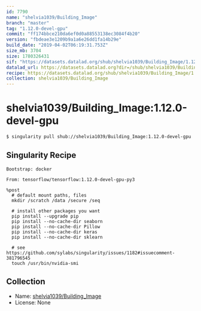 ```yaml
---
id: 7790
name: "shelvia1039/Building_Image"
branch: "master"
tag: "1.12.0-devel-gpu"
commit: "ff174bbce210da6ef0d0a88553138ec3084f4b20"
version: "fbdeae3e1209b9a1a6e26dd1fa14b29e"
build_date: "2019-04-02T06:19:31.753Z"
size_mb: 3704
size: 1780326431
sif: "https://datasets.datalad.org/shub/shelvia1039/Building_Image/1.12.0-devel-gpu/2019-04-02-ff174bbc-fbdeae3e/fbdeae3e1209b9a1a6e26dd1fa14b29e.simg"
datalad_url: https://datasets.datalad.org?dir=/shub/shelvia1039/Building_Image/1.12.0-devel-gpu/2019-04-02-ff174bbc-fbdeae3e/
recipe: https://datasets.datalad.org/shub/shelvia1039/Building_Image/1.12.0-devel-gpu/2019-04-02-ff174bbc-fbdeae3e/Singularity
collection: shelvia1039/Building_Image
---
```


# shelvia1039/Building_Image:1.12.0-devel-gpu

```bash
$ singularity pull shub://shelvia1039/Building_Image:1.12.0-devel-gpu
```

## Singularity Recipe

```singularity
Bootstrap: docker

From: tensorflow/tensorflow:1.12.0-devel-gpu-py3

%post
  # default mount paths, files
  mkdir /scratch /data /secure /seq
  
  # install other packages you want
  pip install --upgrade pip
  pip install --no-cache-dir seaborn
  pip install --no-cache-dir Pillow
  pip install --no-cache-dir keras
  pip install --no-cache-dir sklearn
  
  # see https://github.com/sylabs/singularity/issues/1182#issuecomment-381796545
  touch /usr/bin/nvidia-smi
```

## Collection

 - Name: [shelvia1039/Building_Image](https://github.com/shelvia1039/Building_Image)
 - License: None

